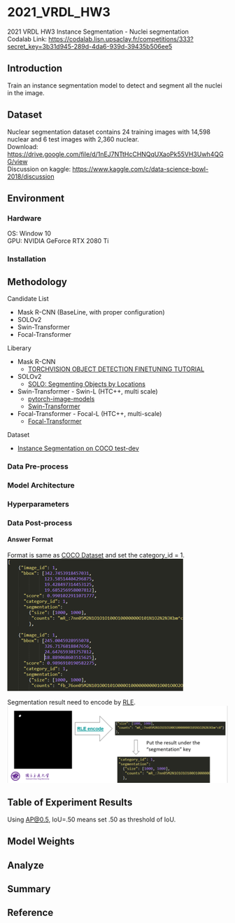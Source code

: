# 2021_VRDL_HW3

2021 VRDL HW3 Instance Segmentation - Nuclei segmentation  
Codalab Link: <https://codalab.lisn.upsaclay.fr/competitions/333?secret_key=3b31d945-289d-4da6-939d-39435b506ee5>

## Introduction

Train an instance segmentation model to detect and segment all the nuclei in the image.

## Dataset

Nuclear segmentation dataset contains 24 training images with 14,598 nuclear and 6 test images with 2,360 nuclear.  
Download: <https://drive.google.com/file/d/1nEJ7NTtHcCHNQqUXaoPk55VH3Uwh4QGG/view>  
Discussion on kaggle: <https://www.kaggle.com/c/data-science-bowl-2018/discussion>

## Environment

### Hardware

OS: Window 10  
GPU: NVIDIA GeForce RTX 2080 Ti

### Installation

## Methodology

Candidate List

- Mask R-CNN (BaseLine, with proper configuration)
- SOLOv2
- Swin-Transformer
- Focal-Transformer

Liberary

- Mask R-CNN
  - [TORCHVISION OBJECT DETECTION FINETUNING TUTORIAL](https://pytorch.org/tutorials/intermediate/torchvision_tutorial.html#defining-your-model)
- SOLOv2
  - [SOLO: Segmenting Objects by Locations](https://github.com/WXinlong/SOLO)
- Swin-Transformer - Swin-L (HTC++, multi scale)
  - [pytorch-image-models](https://github.com/rwightman/pytorch-image-models)
  - [Swin-Transformer](https://github.com/microsoft/Swin-Transformer)
- Focal-Transformer - Focal-L (HTC++, multi-scale)
  - [Focal-Transformer](https://github.com/microsoft/Focal-Transformer)

Dataset

- [Instance Segmentation on COCO test-dev](https://paperswithcode.com/sota/instance-segmentation-on-coco?p=deep-occlusion-aware-instance-segmentation)

### Data Pre-process

### Model Architecture

### Hyperparameters

### Data Post-process

#### Answer Format

Format is same as [COCO Dataset](https://cocodataset.org/#format-results) and set the category_id = 1.  
![answer format](readme_img/answer_format.png)

Segmentation result need to encode by [RLE](https://github.com/cocodataset/cocoapi/blob/master/PythonAPI/pycocotools/mask.py#L80).  
![mask encoded by RLE flow](readme_img/mask_encoded_by_RLE.png)

## Table of Experiment Results

Using AP@0.5, IoU=.50 means set .50 as threshold of IoU.

## Model Weights

## Analyze

## Summary

## Reference
